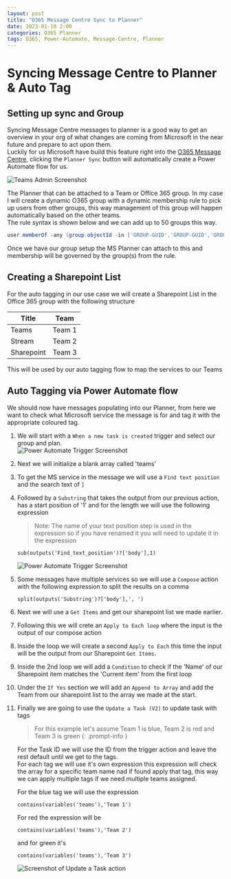 ```yaml
---
layout: post
title: "O365 Message Centre Sync to Planner"
date: 2023-01-10 2:00
categories: O365 Planner
tags: O365, Power-Automate, Message-Centre, Planner
---
```

# Syncing Message Centre to Planner & Auto Tag

## Setting up sync and Group
Syncing Message Centre messages to planner is a good way to get an overview in your org of what changes are coming from Microsoft in the near future and prepare to act upon them.  
Luckily for us Microsoft have build this feature right into the [O365 Message Centre](https://admin.microsoft.com/Adminportal/Home#/MessageCenter), clicking the `Planner Sync` button will automatically create a Power Automate flow for us.

![Teams Admin Screenshot](./../../assets/img/2023/01/10/planner-sync.png)

The Planner that can be attached to a Team or Office 365 group. In my case I will create a dynamic O365 group with a dynamic membership rule to pick up users from other groups, this way management of this group will happen automatically based on the other teams.  
The rule syntax is shown below and we can add up to 50 groups this way.
```powershell
user.memberOf -any (group.objectId -in ['GROUP-GUID','GROUP-GUID','GROUP-GUID'])
```
Once we have our group setup the MS Planner can attach to this and membership will be governed by the group(s) from the rule.

## Creating a Sharepoint List
For the auto tagging in our use case we will create a Sharepoint List in the Office 365 group with the following structure  

| Title | Team | 
| ----- | ---- |
| Teams | Team 1 |
| Stream | Team 2 |
| Sharepoint | Team 3 |

This will be used by our auto tagging flow to map the services to our Teams

## Auto Tagging via Power Automate flow
We should now have messages populating into our Planner, from here we want to check what Microsoft service the message is for and tag it with the appropriate coloured tag.  

1. We will start with a `When a new task is created` trigger and select our group and plan.   
![Power Automate Trigger Screenshot](./../../assets/img/2023/01/10/trigger.png)  
2. Next we will initialize a blank array called 'teams'  
3. To get the MS service in the message we will use a `Find text position` and  the search text of `]`  
4. Followed by a `Substring` that takes the output from our previous action, has a start position of '1' and for the length we will use the following expression
    > Note: The name of your text position step is used in the expression so if you have renamed it you will need to update it in the expression 
    ```
    sub(outputs('Find_text_position')?['body'],1)
    ```
    ![Power Automate Trigger Screenshot](./../../assets/img/2023/01/10/get-service.png)  

5. Some messages have multiple services so we will use a `Compose` action with the following expression to split the results on a comma
    ```
    split(outputs('Substring')?['body'],', ')
    ```
6. Next we will use a `Get Items` and get our sharepoint list we made earlier.  
7. Following this we will crete an `Apply to Each loop` where the input is the output of our compose action 
8. Inside the loop we will create a second `Apply to Each` this time the input will be the output from our Sharepoint `Get Items`.  
9. Inside the 2nd loop we will add a `Condition` to check if the 'Name' of our Sharepoint item matches the 'Current item' from the first loop 
10. Under the `If Yes` section we will add an `Append to Array` and add the Team from our sharepoint list to the array we made at the start.

11. Finally we are going to use the `Update a Task (V2)` to update task with tags  
    > For this example let's assume Team 1 is blue, Team 2 is red and Team 3 is green
    {: .prompt-info }

    For the Task ID we will use the ID from the trigger action and leave the rest default until we get to the tags.   
    For each tag we will use it's own expression this expression will check the array for a specific team name nad if found apply that tag, this way we can apply multiple tags if we need multiple teams assigned.  

    For the blue tag we will use the expression 
    ```
    contains(variables('teams'),'Team 1')
    ```
    For red the expression will be
    ```
    contains(variables('teams'),'Team 2')
    ```
    and for green it's
    ```
    contains(variables('teams'),'Team 3')
    ```
    ![Screenshot of Update a Task action](./../../assets/img/2023/01/10/tags.png)  